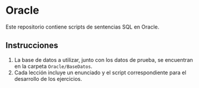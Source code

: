# Oracle

Este repositorio contiene scripts de sentencias SQL en Oracle.

## Instrucciones

1. La base de datos a utilizar, junto con los datos de prueba, se encuentran en la carpeta `Oracle/BaseDatos`.
2. Cada lección incluye un enunciado y el script correspondiente para el desarrollo de los ejercicios.

